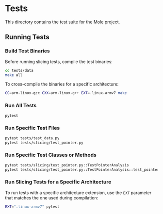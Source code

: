 # Tests

This directory contains the test suite for the Mole project.

## Running Tests

### Build Test Binaries

Before running slicing tests, compile the test binaries:

```bash
cd tests/data
make all
```

To cross-compile the binaries for a specific architecture:

```bash
CC=arm-linux-gcc CXX=arm-linux-g++ EXT=.linux-armv7 make
```

### Run All Tests

```bash
pytest
```

### Run Specific Test Files

```bash
pytest tests/test_data.py
pytest tests/slicing/test_pointer.py
```

### Run Specific Test Classes or Methods

```bash
pytest tests/slicing/test_pointer.py::TestPointerAnalysis
pytest tests/slicing/test_pointer.py::TestPointerAnalysis::test_pointer_analysis_01
```

### Run Slicing Tests for a Specific Architecture

To run tests with a specific architecture extension, use the `EXT` parameter that matches the one used during compilation:

```bash
EXT=".linux-armv7" pytest
```